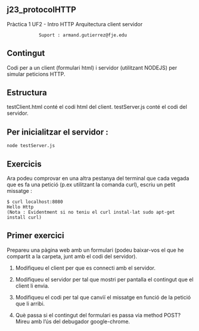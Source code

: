 ## j23_protocolHTTP

                                                   
Pràctica 1 UF2 - Intro HTTP Arquitectura client servidor     
                                                   
                Suport : armand.gutierrez@fje.edu  

## Contingut
Codi per a un client (formulari html) i servidor (utilitzant NODEJS) per simular peticions HTTP.

## Estructura
testClient.html conté el codi html del client.
testServer.js conté el codi del servidor.

## Per inicialitzar el servidor :
	node testServer.js

## Exercicis
Ara podeu comprovar en una altra pestanya del terminal que cada vegada que es fa una petició (p.ex utilitzant la comanda curl), escriu un petit missatge :

	$ curl localhost:8080
	Hello Http
	(Nota : Evidentment si no teniu el curl instal·lat sudo apt-get install curl)

## Primer exercici
Prepareu una pàgina web amb un formulari (podeu baixar-vos el que he compartit a la carpeta, junt amb el codi del servidor).

1) Modifiqueu el client per que es connecti amb el servidor.

2) Modifiqueu el servidor per tal que mostri per pantalla el contingut que el client li envia.

3) Modifiqueu el codi per tal que canviï el missatge en funció de la petició que li arribi.

4) Què passa si el contingut del formulari es passa via method POST? Mireu amb l’ús del debugador google-chrome.


